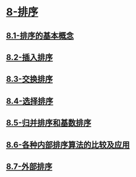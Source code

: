 # [8-排序](./8-排序/readme.md)

## [8.1-排序的基本概念](./8-排序/8.1-排序的基本概念/readme.md)

## [8.2-插入排序](./8-排序/8.2-插入排序/readme.md)

## [8.3-交换排序](./8-排序/8.3-交换排序/readme.md)

## [8.4-选择排序](./8-排序/8.4-选择排序/readme.md)

## [8.5-归并排序和基数排序](./8-排序/8.5-归并排序和基数排序/readme.md)

## [8.6-各种内部排序算法的比较及应用](./8-排序/8.6-各种内部排序算法的比较及应用/readme.md)

## [8.7-外部排序](./8-排序/8.7-外部排序/readme.md)